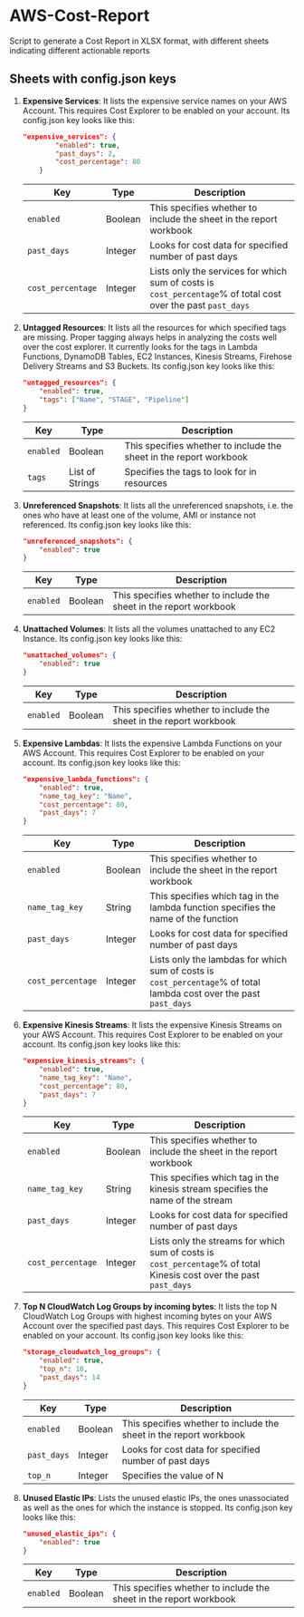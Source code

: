 # AWS-Cost-Report
Script to generate a Cost Report in XLSX format, with different sheets indicating different actionable reports

## Sheets with config.json keys
1. **Expensive Services**: It lists the expensive service names on your AWS Account. This requires Cost Explorer to be enabled on your account.
    Its config.json key looks like this:
    ```json
    "expensive_services": {
            "enabled": true,
            "past_days": 2,
            "cost_percentage": 80
        }
    ```
    
    | Key | Type | Description |
    | --- | ---  | --- |
    | `enabled` | Boolean | This specifies whether to include the sheet in the report workbook |
    | `past_days` | Integer | Looks for cost data for specified number of past days |
    | `cost_percentage` | Integer | Lists only the services for which sum of costs is `cost_percentage`% of total cost over the past `past_days` |

2. **Untagged Resources**: It lists all the resources for which specified tags are missing. Proper tagging always helps in analyzing the costs well over the cost explorer. It currently looks for the tags in Lambda Functions, DynamoDB Tables, EC2 Instances, Kinesis Streams, Firehose Delivery Streams and S3 Buckets.
    Its config.json key looks like this:
    ```json
    "untagged_resources": {
        "enabled": true,
        "tags": ["Name", "STAGE", "Pipeline"]
    }
    ```
    | Key | Type | Description |
    | --- | --- | --- |
    | `enabled` | Boolean | This specifies whether to include the sheet in the report workbook |
    | `tags` | List of Strings | Specifies the tags to look for in resources |
3. **Unreferenced Snapshots**: It lists all the unreferenced snapshots, i.e. the ones who have at least one of the volume, AMI or instance not referenced.
    Its config.json key looks like this:
    ```json
    "unreferenced_snapshots": {
        "enabled": true
    }
    ```
    | Key | Type | Description |
    | --- | --- | --- |
    | `enabled` | Boolean | This specifies whether to include the sheet in the report workbook |
4. **Unattached Volumes**: It lists all the volumes unattached to any EC2 Instance.
    Its config.json key looks like this:
    ```json
    "unattached_volumes": {
        "enabled": true
    }
    ```
    | Key | Type | Description |
    | --- | --- | --- |
    | `enabled` | Boolean | This specifies whether to include the sheet in the report workbook |
5. **Expensive Lambdas**: It lists the expensive Lambda Functions on your AWS Account. This requires Cost Explorer to be enabled on your account.
    Its config.json key looks like this:
    ```json
    "expensive_lambda_functions": {
        "enabled": true,
        "name_tag_key": "Name",
        "cost_percentage": 80,
        "past_days": 7
    }
    ```
    | Key | Type | Description |
    | --- | --- | --- |
    | `enabled` | Boolean | This specifies whether to include the sheet in the report workbook |
    | `name_tag_key` | String | This specifies which tag in the lambda function specifies the name of the function |
    | `past_days` | Integer | Looks for cost data for specified number of past days |
    | `cost_percentage` | Integer | Lists only the lambdas for which sum of costs is `cost_percentage`% of total lambda cost over the past `past_days` |
6. **Expensive Kinesis Streams**: It lists the expensive Kinesis Streams on your AWS Account. This requires Cost Explorer to be enabled on your account.
    Its config.json key looks like this:
    ```json
    "expensive_kinesis_streams": {
        "enabled": true,
        "name_tag_key": "Name",
        "cost_percentage": 80,
        "past_days": 7
    }
    ```
    | Key | Type | Description |
    | --- | --- | --- |
    | `enabled` | Boolean | This specifies whether to include the sheet in the report workbook |
    | `name_tag_key` | String | This specifies which tag in the kinesis stream specifies the name of the stream |
    | `past_days` | Integer | Looks for cost data for specified number of past days |
    | `cost_percentage` | Integer | Lists only the streams for which sum of costs is `cost_percentage`% of total Kinesis cost over the past `past_days` |
7. **Top N CloudWatch Log Groups by incoming bytes**: It lists the top N CloudWatch Log Groups with highest incoming bytes on your AWS Account over the specified past days. This requires Cost Explorer to be enabled on your account.
    Its config.json key looks like this:
    ```json
    "storage_cloudwatch_log_groups": {
        "enabled": true,
        "top_n": 10,
        "past_days": 14
    }
    ```
    | Key | Type | Description |
    | --- | --- | --- |
    | `enabled` | Boolean | This specifies whether to include the sheet in the report workbook |
    | `past_days` | Integer | Looks for cost data for specified number of past days |
    | `top_n` | Integer | Specifies the value of N |
8. **Unused Elastic IPs**: Lists the unused elastic IPs, the ones unassociated as well as the ones for which the instance is stopped.
    Its config.json key looks like this:
    ```json
    "unused_elastic_ips": {
        "enabled": true
    }
    ```
    | Key | Type | Description |
    | --- | --- | --- |
    | `enabled` | Boolean | This specifies whether to include the sheet in the report workbook |
